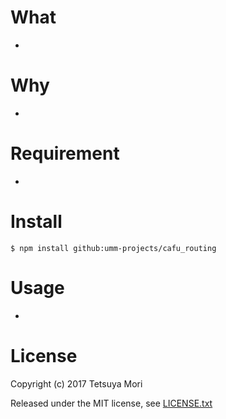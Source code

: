 # What

* 

# Why

* 

# Requirement

* 

# Install

```shell
$ npm install github:umm-projects/cafu_routing
```

# Usage

* 

# License

Copyright (c) 2017 Tetsuya Mori

Released under the MIT license, see [LICENSE.txt](LICENSE.txt)

